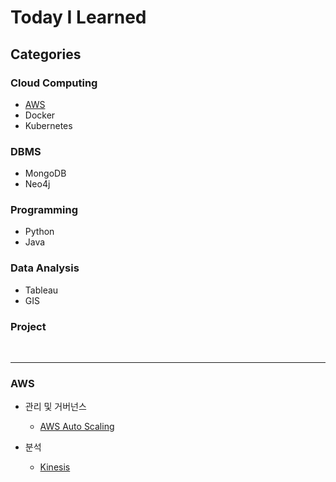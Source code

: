 # Today I Learned

## Categories
### Cloud Computing
- [AWS](https://github.com/seonae-j/TIL/blob/main/README.md#aws)
- Docker
- Kubernetes

### DBMS
- MongoDB
- Neo4j

### Programming
- Python
- Java

### Data Analysis
- Tableau
- GIS

### Project
<br>

---

### AWS
- 관리 및 거버넌스
  - [AWS Auto Scaling](https://github.com/seonae-j/TIL/blob/main/AWS/AWS%20Auto%20Scaling)

- 분석
  - [Kinesis](https://github.com/seonae-j/TIL/blob/main/AWS/Kinesis.md)
